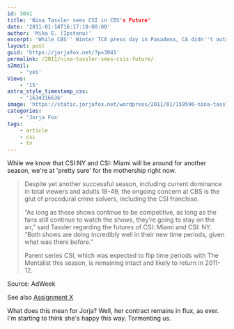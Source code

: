 ```yaml
---
id: 3041
title: 'Nina Tassler sees CSI in CBS's Future'
date: '2011-01-14T16:17:18-08:00'
author: 'Mika E. (Ipstenu)'
excerpt: 'While CBS'' Winter TCA press day in Pasadena, CA didn''t outright say <em>CSI</em> is sticking around, signs are good.'
layout: post
guid: 'https://jorjafox.net/?p=3041'
permalink: /2011/nina-tassler-sees-csis-future/
s2mail:
    - 'yes'
Views:
    - '15'
astra_style_timestamp_css:
    - '1634316636'
image: 'https://static.jorjafox.net/wordpress/2011/01/159596-nina-tassler-l.jpg'
categories:
    - 'Jorja Fox'
tags:
    - article
    - csi
    - tv
---
```


While we know that CSI:NY and CSI: Miami will be around for another season, we're at 'pretty sure' for the mothership right now.

<blockquote>Despite yet another successful season, including current dominance in total viewers and adults 18-49, the ongoing concern at CBS is the glut of procedural crime solvers, including the CSI franchise.

“As long as those shows continue to be competitive, as long as the fans still continue to watch the shows, they’re going to stay on the air,” said Tassler regarding the futures of CSI: Miami and CSI: NY. “Both shows are doing incredibly well in their new time periods, given what was there before.”

Parent series CSI, which was expected to flip time periods with The Mentalist this season, is remaining intact and likely to return in 2011-12. </blockquote>

Source: AdWeek

See also <a href="http://www.assignmentx.com/2011/tca-2011-the-future-of-csi-new-york-and-csi-miami-secure-on-cbs/">Assignment X</a>

What does this mean for Jorja?  Well, her contract remains in flux, as ever.  I'm starting to think she's happy this way. Tormenting us.
